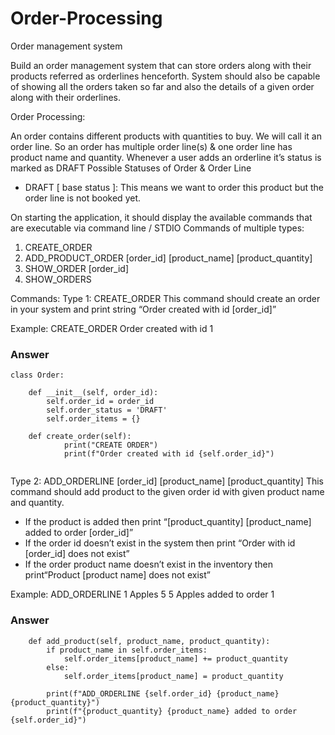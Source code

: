 # Order-Processing
Order management system

Build an order management system that can store orders along with their products
referred as orderlines henceforth. System should also be capable of showing all the
orders taken so far and also the details of a given order along with their orderlines.


Order Processing:

An order contains different products with quantities to buy. We will call it an order line. So an
order has multiple order line(s) & one order line has product name and quantity.
Whenever a user adds an orderline it’s status is marked as DRAFT
Possible Statuses of Order & Order Line
- DRAFT [ base status ]: This means we want to order this product but the order line is not
booked yet.

On starting the application, it should display the available commands that
are executable via command line / STDIO
Commands of multiple types:
1. CREATE_ORDER
2. ADD_PRODUCT_ORDER [order_id] [product_name] [product_quantity]
3. SHOW_ORDER [order_id]
4. SHOW_ORDERS


Commands:
Type 1: CREATE_ORDER
This command should create an order in your system and print string “Order
created with id [order_id]”

Example:
CREATE_ORDER
Order created with id 1


### Answer
```
class Order:
    
    def __init__(self, order_id):
        self.order_id = order_id
        self.order_status = 'DRAFT'
        self.order_items = {}

    def create_order(self):
            print("CREATE ORDER")
            print(f"Order created with id {self.order_id}")


```

Type 2: ADD_ORDERLINE [order_id] [product_name] [product_quantity]
This command should add product to the given order id with given product 
name and quantity.
-  If the product is added then print “[product_quantity] [product_name] 
added to order
[order_id]”
-  If the order id doesn’t exist in the system then print “Order with id 
[order_id] does not exist”
-  If the order product name doesn’t exist in the inventory then print“Product [product name] does not exist”

Example:
ADD_ORDERLINE 1 Apples 5
5 Apples added to order 1

### Answer
```
    def add_product(self, product_name, product_quantity):
        if product_name in self.order_items:
            self.order_items[product_name] += product_quantity
        else:
            self.order_items[product_name] = product_quantity
        
        print(f"ADD_ORDERLINE {self.order_id} {product_name} {product_quantity}")
        print(f"{product_quantity} {product_name} added to order {self.order_id}")    

```

